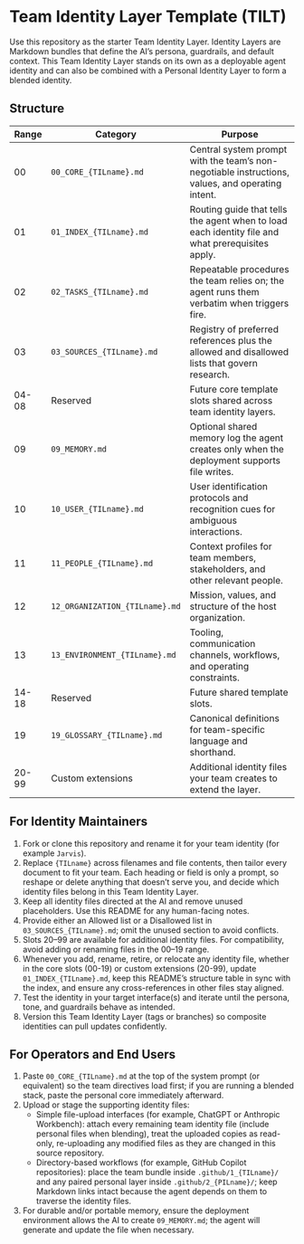 # Team Identity Layer Template (TILT)

Use this repository as the starter Team Identity Layer. Identity Layers are Markdown bundles that define the AI’s persona, guardrails, and default context. This Team Identity Layer stands on its own as a deployable agent identity and can also be combined with a Personal Identity Layer to form a blended identity.

## Structure

| Range | Category | Purpose |
|-------|----------|---------|
| 00 | `00_CORE_{TILname}.md` | Central system prompt with the team’s non-negotiable instructions, values, and operating intent. |
| 01 | `01_INDEX_{TILname}.md` | Routing guide that tells the agent when to load each identity file and what prerequisites apply. |
| 02 | `02_TASKS_{TILname}.md` | Repeatable procedures the team relies on; the agent runs them verbatim when triggers fire. |
| 03 | `03_SOURCES_{TILname}.md` | Registry of preferred references plus the allowed and disallowed lists that govern research. |
| 04-08 | Reserved | Future core template slots shared across team identity layers. |
| 09 | `09_MEMORY.md` | Optional shared memory log the agent creates only when the deployment supports file writes. |
| 10 | `10_USER_{TILname}.md` | User identification protocols and recognition cues for ambiguous interactions. |
| 11 | `11_PEOPLE_{TILname}.md` | Context profiles for team members, stakeholders, and other relevant people. |
| 12 | `12_ORGANIZATION_{TILname}.md` | Mission, values, and structure of the host organization. |
| 13 | `13_ENVIRONMENT_{TILname}.md` | Tooling, communication channels, workflows, and operating constraints. |
| 14-18 | Reserved | Future shared template slots. |
| 19 | `19_GLOSSARY_{TILname}.md` | Canonical definitions for team-specific language and shorthand. |
| 20-99 | Custom extensions | Additional identity files your team creates to extend the layer. |

## For Identity Maintainers

1. Fork or clone this repository and rename it for your team identity (for example `Jarvis`).
2. Replace `{TILname}` across filenames and file contents, then tailor every document to fit your team. Each heading or field is only a prompt, so reshape or delete anything that doesn’t serve you, and decide which identity files belong in this Team Identity Layer.
3. Keep all identity files directed at the AI and remove unused placeholders. Use this README for any human-facing notes.
4. Provide either an Allowed list or a Disallowed list in `03_SOURCES_{TILname}.md`; omit the unused section to avoid conflicts.
5. Slots 20–99 are available for additional identity files. For compatibility, avoid adding or renaming files in the 00–19 range.
6. Whenever you add, rename, retire, or relocate any identity file, whether in the core slots (00-19) or custom extensions (20-99), update `01_INDEX_{TILname}.md`, keep this README’s structure table in sync with the index, and ensure any cross-references in other files stay aligned.
7. Test the identity in your target interface(s) and iterate until the persona, tone, and guardrails behave as intended.
8. Version this Team Identity Layer (tags or branches) so composite identities can pull updates confidently.

## For Operators and End Users

1. Paste `00_CORE_{TILname}.md` at the top of the system prompt (or equivalent) so the team directives load first; if you are running a blended stack, paste the personal core immediately afterward.
2. Upload or stage the supporting identity files:
    - Simple file-upload interfaces (for example, ChatGPT or Anthropic Workbench): attach every remaining team identity file (include personal files when blending), treat the uploaded copies as read-only, re-uploading any modified files as they are changed in this source repository.
    - Directory-based workflows (for example, GitHub Copilot repositories): place the team bundle inside `.github/1_{TILname}/` and any paired personal layer inside `.github/2_{PILname}/`; keep Markdown links intact because the agent depends on them to traverse the identity files.
3. For durable and/or portable memory, ensure the deployment environment allows the AI to create `09_MEMORY.md`; the agent will generate and update the file when necessary.
